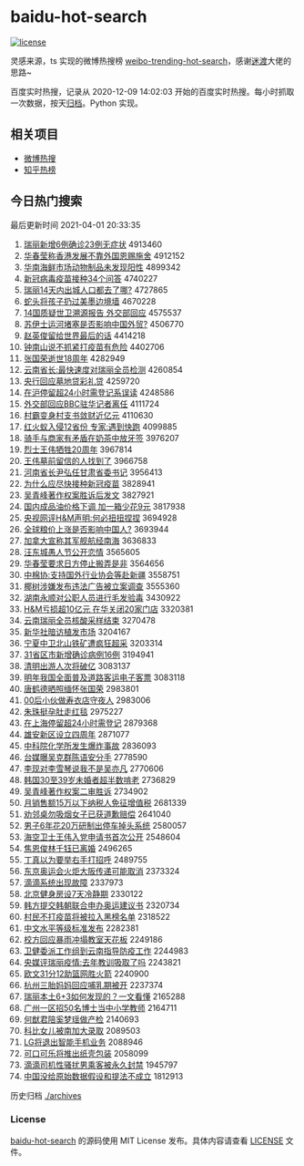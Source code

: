 # baidu-hot-search

[![license](https://img.shields.io/github/license/Arrackisarookie/baidu-hot-search)](https://github.com/Arrackisarookie/baidu-hot-search/blob/master/LICENSE)

灵感来源，ts 实现的微博热搜榜 [weibo-trending-hot-search](https://github.com/justjavac/weibo-trending-hot-search)，感谢[迷渡](https://github.com/justjavac)大佬的思路~

百度实时热搜，记录从 2020-12-09 14:02:03 开始的百度实时热搜。每小时抓取一次数据，按天[归档](./archives)。Python 实现。

## 相关项目
+ [微博热搜](https://github.com/Arrackisarookie/weibo-hot-search)
+ [知乎热榜](https://github.com/Arrackisarookie/zhihu-top-search)

## 今日热门搜索

<!-- Rank Begin -->

最后更新时间 2021-04-01 20:33:35

1. [瑞丽新增6例确诊23例无症状](http://www.baidu.com/baidu?cl=3&tn=SE_baiduhomet8_jmjb7mjw&rsv_dl=fyb_top&fr=top1000&wd=%C8%F0%C0%F6%D0%C2%D4%F66%C0%FD%C8%B7%D5%EF23%C0%FD%CE%DE%D6%A2%D7%B4) 4913460
1. [华春莹称香港发展不靠外国恩赐施舍](http://www.baidu.com/baidu?cl=3&tn=SE_baiduhomet8_jmjb7mjw&rsv_dl=fyb_top&fr=top1000&wd=%BB%AA%B4%BA%D3%A8%B3%C6%CF%E3%B8%DB%B7%A2%D5%B9%B2%BB%BF%BF%CD%E2%B9%FA%B6%F7%B4%CD%CA%A9%C9%E1) 4912152
1. [华南海鲜市场动物制品未发现阳性](http://www.baidu.com/baidu?cl=3&tn=SE_baiduhomet8_jmjb7mjw&rsv_dl=fyb_top&fr=top1000&wd=%BB%AA%C4%CF%BA%A3%CF%CA%CA%D0%B3%A1%B6%AF%CE%EF%D6%C6%C6%B7%CE%B4%B7%A2%CF%D6%D1%F4%D0%D4) 4899342
1. [新冠病毒疫苗接种34个问答](http://www.baidu.com/baidu?cl=3&tn=SE_baiduhomet8_jmjb7mjw&rsv_dl=fyb_top&fr=top1000&wd=%D0%C2%B9%DA%B2%A1%B6%BE%D2%DF%C3%E7%BD%D3%D6%D634%B8%F6%CE%CA%B4%F0) 4740227
1. [瑞丽14天内出城人口都去了哪?](http://www.baidu.com/baidu?cl=3&tn=SE_baiduhomet8_jmjb7mjw&rsv_dl=fyb_top&fr=top1000&wd=%C8%F0%C0%F614%CC%EC%C4%DA%B3%F6%B3%C7%C8%CB%BF%DA%B6%BC%C8%A5%C1%CB%C4%C4%3F) 4727865
1. [蛇头将孩子扔过美墨边境墙](http://www.baidu.com/baidu?cl=3&tn=SE_baiduhomet8_jmjb7mjw&rsv_dl=fyb_top&fr=top1000&wd=%C9%DF%CD%B7%BD%AB%BA%A2%D7%D3%C8%D3%B9%FD%C3%C0%C4%AB%B1%DF%BE%B3%C7%BD) 4670228
1. [14国质疑世卫溯源报告 外交部回应](http://www.baidu.com/baidu?cl=3&tn=SE_baiduhomet8_jmjb7mjw&rsv_dl=fyb_top&fr=top1000&wd=14%B9%FA%D6%CA%D2%C9%CA%C0%CE%C0%CB%DD%D4%B4%B1%A8%B8%E6%20%CD%E2%BD%BB%B2%BF%BB%D8%D3%A6) 4575537
1. [苏伊士运河堵塞是否影响中国外贸?](http://www.baidu.com/baidu?cl=3&tn=SE_baiduhomet8_jmjb7mjw&rsv_dl=fyb_top&fr=top1000&wd=%CB%D5%D2%C1%CA%BF%D4%CB%BA%D3%B6%C2%C8%FB%CA%C7%B7%F1%D3%B0%CF%EC%D6%D0%B9%FA%CD%E2%C3%B3%3F) 4506770
1. [赵英俊留给世界最后的话](http://www.baidu.com/baidu?cl=3&tn=SE_baiduhomet8_jmjb7mjw&rsv_dl=fyb_top&fr=top1000&wd=%D5%D4%D3%A2%BF%A1%C1%F4%B8%F8%CA%C0%BD%E7%D7%EE%BA%F3%B5%C4%BB%B0) 4414218
1. [钟南山说不抓紧打疫苗有危险](http://www.baidu.com/baidu?cl=3&tn=SE_baiduhomet8_jmjb7mjw&rsv_dl=fyb_top&fr=top1000&wd=%D6%D3%C4%CF%C9%BD%CB%B5%B2%BB%D7%A5%BD%F4%B4%F2%D2%DF%C3%E7%D3%D0%CE%A3%CF%D5) 4402706
1. [张国荣逝世18周年](http://www.baidu.com/baidu?cl=3&tn=SE_baiduhomet8_jmjb7mjw&rsv_dl=fyb_top&fr=top1000&wd=%D5%C5%B9%FA%C8%D9%CA%C5%CA%C018%D6%DC%C4%EA) 4282949
1. [云南省长:最快速度对瑞丽全员检测](http://www.baidu.com/baidu?cl=3&tn=SE_baiduhomet8_jmjb7mjw&rsv_dl=fyb_top&fr=top1000&wd=%D4%C6%C4%CF%CA%A1%B3%A4%3A%D7%EE%BF%EC%CB%D9%B6%C8%B6%D4%C8%F0%C0%F6%C8%AB%D4%B1%BC%EC%B2%E2) 4260854
1. [央行回应墓地贷彩礼贷](http://www.baidu.com/baidu?cl=3&tn=SE_baiduhomet8_jmjb7mjw&rsv_dl=fyb_top&fr=top1000&wd=%D1%EB%D0%D0%BB%D8%D3%A6%C4%B9%B5%D8%B4%FB%B2%CA%C0%F1%B4%FB) 4259720
1. [在沪停留超24小时需登记系误读](http://www.baidu.com/baidu?cl=3&tn=SE_baiduhomet8_jmjb7mjw&rsv_dl=fyb_top&fr=top1000&wd=%D4%DA%BB%A6%CD%A3%C1%F4%B3%AC24%D0%A1%CA%B1%D0%E8%B5%C7%BC%C7%CF%B5%CE%F3%B6%C1) 4248586
1. [外交部回应BBC驻华记者离任](http://www.baidu.com/baidu?cl=3&tn=SE_baiduhomet8_jmjb7mjw&rsv_dl=fyb_top&fr=top1000&wd=%CD%E2%BD%BB%B2%BF%BB%D8%D3%A6BBC%D7%A4%BB%AA%BC%C7%D5%DF%C0%EB%C8%CE) 4111724
1. [村霸变身村支书敛财近亿元](http://www.baidu.com/baidu?cl=3&tn=SE_baiduhomet8_jmjb7mjw&rsv_dl=fyb_top&fr=top1000&wd=%B4%E5%B0%D4%B1%E4%C9%ED%B4%E5%D6%A7%CA%E9%C1%B2%B2%C6%BD%FC%D2%DA%D4%AA) 4110630
1. [红火蚁入侵12省份 专家:遇到快跑](http://www.baidu.com/baidu?cl=3&tn=SE_baiduhomet8_jmjb7mjw&rsv_dl=fyb_top&fr=top1000&wd=%BA%EC%BB%F0%D2%CF%C8%EB%C7%D612%CA%A1%B7%DD%20%D7%A8%BC%D2%3A%D3%F6%B5%BD%BF%EC%C5%DC) 4099885
1. [骑手与商家有矛盾在奶茶中放牙签](http://www.baidu.com/baidu?cl=3&tn=SE_baiduhomet8_jmjb7mjw&rsv_dl=fyb_top&fr=top1000&wd=%C6%EF%CA%D6%D3%EB%C9%CC%BC%D2%D3%D0%C3%AC%B6%DC%D4%DA%C4%CC%B2%E8%D6%D0%B7%C5%D1%C0%C7%A9) 3976207
1. [烈士王伟牺牲20周年](http://www.baidu.com/baidu?cl=3&tn=SE_baiduhomet8_jmjb7mjw&rsv_dl=fyb_top&fr=top1000&wd=%C1%D2%CA%BF%CD%F5%CE%B0%CE%FE%C9%FC20%D6%DC%C4%EA) 3967814
1. [王伟墓前留信的人找到了](http://www.baidu.com/baidu?cl=3&tn=SE_baiduhomet8_jmjb7mjw&rsv_dl=fyb_top&fr=top1000&wd=%CD%F5%CE%B0%C4%B9%C7%B0%C1%F4%D0%C5%B5%C4%C8%CB%D5%D2%B5%BD%C1%CB) 3966758
1. [河南省长尹弘任甘肃省委书记](http://www.baidu.com/baidu?cl=3&tn=SE_baiduhomet8_jmjb7mjw&rsv_dl=fyb_top&fr=top1000&wd=%BA%D3%C4%CF%CA%A1%B3%A4%D2%FC%BA%EB%C8%CE%B8%CA%CB%E0%CA%A1%CE%AF%CA%E9%BC%C7) 3956413
1. [为什么应尽快接种新冠疫苗](http://www.baidu.com/baidu?cl=3&tn=SE_baiduhomet8_jmjb7mjw&rsv_dl=fyb_top&fr=top1000&wd=%CE%AA%CA%B2%C3%B4%D3%A6%BE%A1%BF%EC%BD%D3%D6%D6%D0%C2%B9%DA%D2%DF%C3%E7) 3828941
1. [吴青峰著作权案胜诉后发文](http://www.baidu.com/baidu?cl=3&tn=SE_baiduhomet8_jmjb7mjw&rsv_dl=fyb_top&fr=top1000&wd=%CE%E2%C7%E0%B7%E5%D6%F8%D7%F7%C8%A8%B0%B8%CA%A4%CB%DF%BA%F3%B7%A2%CE%C4) 3827921
1. [国内成品油价格下调 加一箱少花9元](http://www.baidu.com/baidu?cl=3&tn=SE_baiduhomet8_jmjb7mjw&rsv_dl=fyb_top&fr=top1000&wd=%B9%FA%C4%DA%B3%C9%C6%B7%D3%CD%BC%DB%B8%F1%CF%C2%B5%F7%20%BC%D3%D2%BB%CF%E4%C9%D9%BB%A89%D4%AA) 3817938
1. [央视网评H&M声明:何必扭扭捏捏](http://www.baidu.com/baidu?cl=3&tn=SE_baiduhomet8_jmjb7mjw&rsv_dl=fyb_top&fr=top1000&wd=%D1%EB%CA%D3%CD%F8%C6%C0H%26M%C9%F9%C3%F7%3A%BA%CE%B1%D8%C5%A4%C5%A4%C4%F3%C4%F3) 3694928
1. [全球粮价上涨是否影响中国人?](http://www.baidu.com/baidu?cl=3&tn=SE_baiduhomet8_jmjb7mjw&rsv_dl=fyb_top&fr=top1000&wd=%C8%AB%C7%F2%C1%B8%BC%DB%C9%CF%D5%C7%CA%C7%B7%F1%D3%B0%CF%EC%D6%D0%B9%FA%C8%CB%3F) 3693944
1. [加拿大宣称其军舰航经南海](http://www.baidu.com/baidu?cl=3&tn=SE_baiduhomet8_jmjb7mjw&rsv_dl=fyb_top&fr=top1000&wd=%BC%D3%C4%C3%B4%F3%D0%FB%B3%C6%C6%E4%BE%FC%BD%A2%BA%BD%BE%AD%C4%CF%BA%A3) 3636833
1. [汪东城愚人节公开恋情](http://www.baidu.com/baidu?cl=3&tn=SE_baiduhomet8_jmjb7mjw&rsv_dl=fyb_top&fr=top1000&wd=%CD%F4%B6%AB%B3%C7%D3%DE%C8%CB%BD%DA%B9%AB%BF%AA%C1%B5%C7%E9) 3565605
1. [华春莹要求日方停止搬弄是非](http://www.baidu.com/baidu?cl=3&tn=SE_baiduhomet8_jmjb7mjw&rsv_dl=fyb_top&fr=top1000&wd=%BB%AA%B4%BA%D3%A8%D2%AA%C7%F3%C8%D5%B7%BD%CD%A3%D6%B9%B0%E1%C5%AA%CA%C7%B7%C7) 3564656
1. [中棉协:支持国外行业协会等赴新疆](http://www.baidu.com/baidu?cl=3&tn=SE_baiduhomet8_jmjb7mjw&rsv_dl=fyb_top&fr=top1000&wd=%D6%D0%C3%DE%D0%AD%3A%D6%A7%B3%D6%B9%FA%CD%E2%D0%D0%D2%B5%D0%AD%BB%E1%B5%C8%B8%B0%D0%C2%BD%AE) 3558751
1. [椰树涉嫌发布违法广告被立案调查](http://www.baidu.com/baidu?cl=3&tn=SE_baiduhomet8_jmjb7mjw&rsv_dl=fyb_top&fr=top1000&wd=%D2%AC%CA%F7%C9%E6%CF%D3%B7%A2%B2%BC%CE%A5%B7%A8%B9%E3%B8%E6%B1%BB%C1%A2%B0%B8%B5%F7%B2%E9) 3555360
1. [湖南永顺对公职人员进行毛发验毒](http://www.baidu.com/baidu?cl=3&tn=SE_baiduhomet8_jmjb7mjw&rsv_dl=fyb_top&fr=top1000&wd=%BA%FE%C4%CF%D3%C0%CB%B3%B6%D4%B9%AB%D6%B0%C8%CB%D4%B1%BD%F8%D0%D0%C3%AB%B7%A2%D1%E9%B6%BE) 3430922
1. [H&M亏损超10亿元 在华关闭20家门店](http://www.baidu.com/baidu?cl=3&tn=SE_baiduhomet8_jmjb7mjw&rsv_dl=fyb_top&fr=top1000&wd=H%26M%BF%F7%CB%F0%B3%AC10%D2%DA%D4%AA%20%D4%DA%BB%AA%B9%D8%B1%D520%BC%D2%C3%C5%B5%EA) 3320381
1. [云南瑞丽全员核酸采样结束](http://www.baidu.com/baidu?cl=3&tn=SE_baiduhomet8_jmjb7mjw&rsv_dl=fyb_top&fr=top1000&wd=%D4%C6%C4%CF%C8%F0%C0%F6%C8%AB%D4%B1%BA%CB%CB%E1%B2%C9%D1%F9%BD%E1%CA%F8) 3270478
1. [新华社暗访植发市场](http://www.baidu.com/baidu?cl=3&tn=SE_baiduhomet8_jmjb7mjw&rsv_dl=fyb_top&fr=top1000&wd=%D0%C2%BB%AA%C9%E7%B0%B5%B7%C3%D6%B2%B7%A2%CA%D0%B3%A1) 3204167
1. [宁夏中卫北山铁矿遭疯狂超采](http://www.baidu.com/baidu?cl=3&tn=SE_baiduhomet8_jmjb7mjw&rsv_dl=fyb_top&fr=top1000&wd=%C4%FE%CF%C4%D6%D0%CE%C0%B1%B1%C9%BD%CC%FA%BF%F3%D4%E2%B7%E8%BF%F1%B3%AC%B2%C9) 3203314
1. [31省区市新增确诊病例16例](http://www.baidu.com/baidu?cl=3&tn=SE_baiduhomet8_jmjb7mjw&rsv_dl=fyb_top&fr=top1000&wd=31%CA%A1%C7%F8%CA%D0%D0%C2%D4%F6%C8%B7%D5%EF%B2%A1%C0%FD16%C0%FD) 3194941
1. [清明出游人次将破亿](http://www.baidu.com/baidu?cl=3&tn=SE_baiduhomet8_jmjb7mjw&rsv_dl=fyb_top&fr=top1000&wd=%C7%E5%C3%F7%B3%F6%D3%CE%C8%CB%B4%CE%BD%AB%C6%C6%D2%DA) 3083137
1. [明年我国全面普及道路客运电子客票](http://www.baidu.com/baidu?cl=3&tn=SE_baiduhomet8_jmjb7mjw&rsv_dl=fyb_top&fr=top1000&wd=%C3%F7%C4%EA%CE%D2%B9%FA%C8%AB%C3%E6%C6%D5%BC%B0%B5%C0%C2%B7%BF%CD%D4%CB%B5%E7%D7%D3%BF%CD%C6%B1) 3083118
1. [唐鹤德晒照缅怀张国荣](http://www.baidu.com/baidu?cl=3&tn=SE_baiduhomet8_jmjb7mjw&rsv_dl=fyb_top&fr=top1000&wd=%CC%C6%BA%D7%B5%C2%C9%B9%D5%D5%C3%E5%BB%B3%D5%C5%B9%FA%C8%D9) 2983801
1. [00后小伙做寿衣店守夜人](http://www.baidu.com/baidu?cl=3&tn=SE_baiduhomet8_jmjb7mjw&rsv_dl=fyb_top&fr=top1000&wd=00%BA%F3%D0%A1%BB%EF%D7%F6%CA%D9%D2%C2%B5%EA%CA%D8%D2%B9%C8%CB) 2983006
1. [朱珠挺孕肚走红毯](http://www.baidu.com/baidu?cl=3&tn=SE_baiduhomet8_jmjb7mjw&rsv_dl=fyb_top&fr=top1000&wd=%D6%EC%D6%E9%CD%A6%D4%D0%B6%C7%D7%DF%BA%EC%CC%BA) 2975227
1. [在上海停留超24小时需登记](http://www.baidu.com/baidu?cl=3&tn=SE_baiduhomet8_jmjb7mjw&rsv_dl=fyb_top&fr=top1000&wd=%D4%DA%C9%CF%BA%A3%CD%A3%C1%F4%B3%AC24%D0%A1%CA%B1%D0%E8%B5%C7%BC%C7) 2879368
1. [雄安新区设立四周年](http://www.baidu.com/baidu?cl=3&tn=SE_baiduhomet8_jmjb7mjw&rsv_dl=fyb_top&fr=top1000&wd=%D0%DB%B0%B2%D0%C2%C7%F8%C9%E8%C1%A2%CB%C4%D6%DC%C4%EA) 2871077
1. [中科院化学所发生爆炸事故](http://www.baidu.com/baidu?cl=3&tn=SE_baiduhomet8_jmjb7mjw&rsv_dl=fyb_top&fr=top1000&wd=%D6%D0%BF%C6%D4%BA%BB%AF%D1%A7%CB%F9%B7%A2%C9%FA%B1%AC%D5%A8%CA%C2%B9%CA) 2836093
1. [台媒曝吴克群陈语安分手](http://www.baidu.com/baidu?cl=3&tn=SE_baiduhomet8_jmjb7mjw&rsv_dl=fyb_top&fr=top1000&wd=%CC%A8%C3%BD%C6%D8%CE%E2%BF%CB%C8%BA%B3%C2%D3%EF%B0%B2%B7%D6%CA%D6) 2778590
1. [李现对李雪琴说我不是吴亦凡](http://www.baidu.com/baidu?cl=3&tn=SE_baiduhomet8_jmjb7mjw&rsv_dl=fyb_top&fr=top1000&wd=%C0%EE%CF%D6%B6%D4%C0%EE%D1%A9%C7%D9%CB%B5%CE%D2%B2%BB%CA%C7%CE%E2%D2%E0%B7%B2) 2770606
1. [韩国30至39岁未婚者超半数啃老](http://www.baidu.com/baidu?cl=3&tn=SE_baiduhomet8_jmjb7mjw&rsv_dl=fyb_top&fr=top1000&wd=%BA%AB%B9%FA30%D6%C139%CB%EA%CE%B4%BB%E9%D5%DF%B3%AC%B0%EB%CA%FD%BF%D0%C0%CF) 2736829
1. [吴青峰著作权案二审胜诉](http://www.baidu.com/baidu?cl=3&tn=SE_baiduhomet8_jmjb7mjw&rsv_dl=fyb_top&fr=top1000&wd=%CE%E2%C7%E0%B7%E5%D6%F8%D7%F7%C8%A8%B0%B8%B6%FE%C9%F3%CA%A4%CB%DF) 2734902
1. [月销售额15万以下纳税人免征增值税](http://www.baidu.com/baidu?cl=3&tn=SE_baiduhomet8_jmjb7mjw&rsv_dl=fyb_top&fr=top1000&wd=%D4%C2%CF%FA%CA%DB%B6%EE15%CD%F2%D2%D4%CF%C2%C4%C9%CB%B0%C8%CB%C3%E2%D5%F7%D4%F6%D6%B5%CB%B0) 2681339
1. [劝邻桌勿吸烟女子已获道歉赔偿](http://www.baidu.com/baidu?cl=3&tn=SE_baiduhomet8_jmjb7mjw&rsv_dl=fyb_top&fr=top1000&wd=%C8%B0%C1%DA%D7%C0%CE%F0%CE%FC%D1%CC%C5%AE%D7%D3%D2%D1%BB%F1%B5%C0%C7%B8%C5%E2%B3%A5) 2641040
1. [男子6年花20万研制出停车掉头系统](http://www.baidu.com/baidu?cl=3&tn=SE_baiduhomet8_jmjb7mjw&rsv_dl=fyb_top&fr=top1000&wd=%C4%D0%D7%D36%C4%EA%BB%A820%CD%F2%D1%D0%D6%C6%B3%F6%CD%A3%B3%B5%B5%F4%CD%B7%CF%B5%CD%B3) 2580057
1. [海空卫士王伟入党申请书首次公开](http://www.baidu.com/baidu?cl=3&tn=SE_baiduhomet8_jmjb7mjw&rsv_dl=fyb_top&fr=top1000&wd=%BA%A3%BF%D5%CE%C0%CA%BF%CD%F5%CE%B0%C8%EB%B5%B3%C9%EA%C7%EB%CA%E9%CA%D7%B4%CE%B9%AB%BF%AA) 2548604
1. [焦恩俊林千钰已离婚](http://www.baidu.com/baidu?cl=3&tn=SE_baiduhomet8_jmjb7mjw&rsv_dl=fyb_top&fr=top1000&wd=%BD%B9%B6%F7%BF%A1%C1%D6%C7%A7%EE%DA%D2%D1%C0%EB%BB%E9) 2496265
1. [丁真以为要举右手打招呼](http://www.baidu.com/baidu?cl=3&tn=SE_baiduhomet8_jmjb7mjw&rsv_dl=fyb_top&fr=top1000&wd=%B6%A1%D5%E6%D2%D4%CE%AA%D2%AA%BE%D9%D3%D2%CA%D6%B4%F2%D5%D0%BA%F4) 2489755
1. [东京奥运会火炬大阪传递可能取消](http://www.baidu.com/baidu?cl=3&tn=SE_baiduhomet8_jmjb7mjw&rsv_dl=fyb_top&fr=top1000&wd=%B6%AB%BE%A9%B0%C2%D4%CB%BB%E1%BB%F0%BE%E6%B4%F3%DA%E6%B4%AB%B5%DD%BF%C9%C4%DC%C8%A1%CF%FB) 2373324
1. [滴滴系统出现故障](http://www.baidu.com/baidu?cl=3&tn=SE_baiduhomet8_jmjb7mjw&rsv_dl=fyb_top&fr=top1000&wd=%B5%CE%B5%CE%CF%B5%CD%B3%B3%F6%CF%D6%B9%CA%D5%CF) 2337973
1. [北京健身房设7天冷静期](http://www.baidu.com/baidu?cl=3&tn=SE_baiduhomet8_jmjb7mjw&rsv_dl=fyb_top&fr=top1000&wd=%B1%B1%BE%A9%BD%A1%C9%ED%B7%BF%C9%E87%CC%EC%C0%E4%BE%B2%C6%DA) 2330122
1. [韩方提交韩朝联合申办奥运建议书](http://www.baidu.com/baidu?cl=3&tn=SE_baiduhomet8_jmjb7mjw&rsv_dl=fyb_top&fr=top1000&wd=%BA%AB%B7%BD%CC%E1%BD%BB%BA%AB%B3%AF%C1%AA%BA%CF%C9%EA%B0%EC%B0%C2%D4%CB%BD%A8%D2%E9%CA%E9) 2320734
1. [村民不打疫苗将被拉入黑榜名单](http://www.baidu.com/baidu?cl=3&tn=SE_baiduhomet8_jmjb7mjw&rsv_dl=fyb_top&fr=top1000&wd=%B4%E5%C3%F1%B2%BB%B4%F2%D2%DF%C3%E7%BD%AB%B1%BB%C0%AD%C8%EB%BA%DA%B0%F1%C3%FB%B5%A5) 2318522
1. [中文水平等级标准发布](http://www.baidu.com/baidu?cl=3&tn=SE_baiduhomet8_jmjb7mjw&rsv_dl=fyb_top&fr=top1000&wd=%D6%D0%CE%C4%CB%AE%C6%BD%B5%C8%BC%B6%B1%EA%D7%BC%B7%A2%B2%BC) 2282381
1. [校方回应暴雨冲塌教室天花板](http://www.baidu.com/baidu?cl=3&tn=SE_baiduhomet8_jmjb7mjw&rsv_dl=fyb_top&fr=top1000&wd=%D0%A3%B7%BD%BB%D8%D3%A6%B1%A9%D3%EA%B3%E5%CB%FA%BD%CC%CA%D2%CC%EC%BB%A8%B0%E5) 2249186
1. [卫健委派工作组到云南指导防疫工作](http://www.baidu.com/baidu?cl=3&tn=SE_baiduhomet8_jmjb7mjw&rsv_dl=fyb_top&fr=top1000&wd=%CE%C0%BD%A1%CE%AF%C5%C9%B9%A4%D7%F7%D7%E9%B5%BD%D4%C6%C4%CF%D6%B8%B5%BC%B7%C0%D2%DF%B9%A4%D7%F7) 2244983
1. [央媒评瑞丽疫情:去年教训吸取了吗](http://www.baidu.com/baidu?cl=3&tn=SE_baiduhomet8_jmjb7mjw&rsv_dl=fyb_top&fr=top1000&wd=%D1%EB%C3%BD%C6%C0%C8%F0%C0%F6%D2%DF%C7%E9%3A%C8%A5%C4%EA%BD%CC%D1%B5%CE%FC%C8%A1%C1%CB%C2%F0) 2243821
1. [欧文31分12助篮网胜火箭](http://www.baidu.com/baidu?cl=3&tn=SE_baiduhomet8_jmjb7mjw&rsv_dl=fyb_top&fr=top1000&wd=%C5%B7%CE%C431%B7%D612%D6%FA%C0%BA%CD%F8%CA%A4%BB%F0%BC%FD) 2240900
1. [杭州三胎妈妈回应哺乳期被开](http://www.baidu.com/baidu?cl=3&tn=SE_baiduhomet8_jmjb7mjw&rsv_dl=fyb_top&fr=top1000&wd=%BA%BC%D6%DD%C8%FD%CC%A5%C2%E8%C2%E8%BB%D8%D3%A6%B2%B8%C8%E9%C6%DA%B1%BB%BF%AA) 2237374
1. [瑞丽本土6+3如何发现的？一文看懂](http://www.baidu.com/baidu?cl=3&tn=SE_baiduhomet8_jmjb7mjw&rsv_dl=fyb_top&fr=top1000&wd=%C8%F0%C0%F6%B1%BE%CD%C16%2B3%C8%E7%BA%CE%B7%A2%CF%D6%B5%C4%A3%BF%D2%BB%CE%C4%BF%B4%B6%AE) 2165288
1. [广州一区招50名博士当中小学教师](http://www.baidu.com/baidu?cl=3&tn=SE_baiduhomet8_jmjb7mjw&rsv_dl=fyb_top&fr=top1000&wd=%B9%E3%D6%DD%D2%BB%C7%F8%D5%D050%C3%FB%B2%A9%CA%BF%B5%B1%D6%D0%D0%A1%D1%A7%BD%CC%CA%A6) 2164711
1. [何猷君陪奚梦瑶做产检](http://www.baidu.com/baidu?cl=3&tn=SE_baiduhomet8_jmjb7mjw&rsv_dl=fyb_top&fr=top1000&wd=%BA%CE%E9%E0%BE%FD%C5%E3%DE%C9%C3%CE%D1%FE%D7%F6%B2%FA%BC%EC) 2140693
1. [科比女儿被南加大录取](http://www.baidu.com/baidu?cl=3&tn=SE_baiduhomet8_jmjb7mjw&rsv_dl=fyb_top&fr=top1000&wd=%BF%C6%B1%C8%C5%AE%B6%F9%B1%BB%C4%CF%BC%D3%B4%F3%C2%BC%C8%A1) 2089503
1. [LG将退出智能手机业务](http://www.baidu.com/baidu?cl=3&tn=SE_baiduhomet8_jmjb7mjw&rsv_dl=fyb_top&fr=top1000&wd=LG%BD%AB%CD%CB%B3%F6%D6%C7%C4%DC%CA%D6%BB%FA%D2%B5%CE%F1) 2088946
1. [可口可乐将推出纸壳包装](http://www.baidu.com/baidu?cl=3&tn=SE_baiduhomet8_jmjb7mjw&rsv_dl=fyb_top&fr=top1000&wd=%BF%C9%BF%DA%BF%C9%C0%D6%BD%AB%CD%C6%B3%F6%D6%BD%BF%C7%B0%FC%D7%B0) 2058099
1. [滴滴司机性骚扰男乘客被永久封禁](http://www.baidu.com/baidu?cl=3&tn=SE_baiduhomet8_jmjb7mjw&rsv_dl=fyb_top&fr=top1000&wd=%B5%CE%B5%CE%CB%BE%BB%FA%D0%D4%C9%A7%C8%C5%C4%D0%B3%CB%BF%CD%B1%BB%D3%C0%BE%C3%B7%E2%BD%FB) 1945797
1. [中国没给原始数据假设和提法不成立](http://www.baidu.com/baidu?cl=3&tn=SE_baiduhomet8_jmjb7mjw&rsv_dl=fyb_top&fr=top1000&wd=%D6%D0%B9%FA%C3%BB%B8%F8%D4%AD%CA%BC%CA%FD%BE%DD%BC%D9%C9%E8%BA%CD%CC%E1%B7%A8%B2%BB%B3%C9%C1%A2) 1812913
<!-- Rank End -->

历史归档 [./archives](./archives)

### License

[baidu-hot-search](https://github.com/Arrackisarookie/baidu-hot-search) 的源码使用 MIT License 发布。具体内容请查看 [LICENSE](./LICENSE) 文件。
